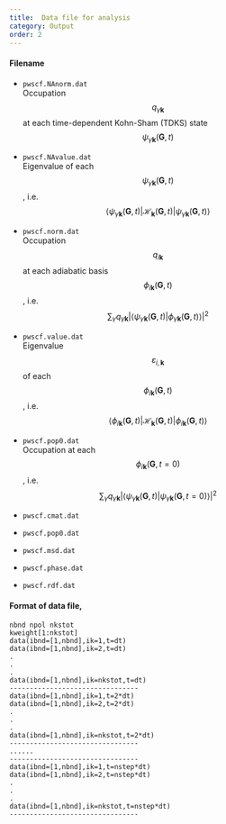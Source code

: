 ```yaml
---
title:  Data file for analysis
category: Output
order: 2
---
```



#### Filename
- `pwscf.NAnorm.dat`<br>
Occupation $$q_{\gamma \mathbf{k}} $$ at each time-dependent Kohn-Sham (TDKS) state $$ \psi_{\gamma \mathbf{k} }( \mathbf{G},t) $$

- `pwscf.NAvalue.dat`<br>
Eigenvalue of each  $$ \psi_{\gamma \mathbf{k} }( \mathbf{G},t) $$, i.e. $$ \left \langle \psi_{\gamma \mathbf{k} }( \mathbf{G},t) | \mathcal{H}_{\mathbf{k}} ( \mathbf{G},t)  | \psi_{\gamma \mathbf{k} }( \mathbf{G},t)  \right \rangle $$

- `pwscf.norm.dat`<br> 
Occupation  $$q_{i \mathbf{k}} $$ at each adiabatic basis $$ \phi_{i\mathbf{k}}(\mathbf{G},t)  $$, i.e. $$  \sum_\gamma q_{\gamma \mathbf{k}} | \left \langle \psi_{\gamma \mathbf{k} }( \mathbf{G},t) |   \phi_{\gamma \mathbf{k} }( \mathbf{G},t)  \right \rangle |^2 $$

- `pwscf.value.dat`<br>
Eigenvalue $$ \varepsilon_{i,\mathbf{k}} $$ of each  $$ \phi_{i\mathbf{k}}(\mathbf{G},t)   $$, i.e. $$ \left \langle \phi_{i\mathbf{k}}(\mathbf{G},t) | \mathcal{H}_{\mathbf{k}} ( \mathbf{G},t)  |  \phi_{i\mathbf{k}}(\mathbf{G},t)  \right \rangle $$


- `pwscf.pop0.dat`<br>
Occupation at each $$ \phi_{i\mathbf{k}}(\mathbf{G},t=0)  $$, i.e. $$  \sum_\gamma q_{\gamma \mathbf{k}} | \left \langle \psi_{\gamma \mathbf{k} }( \mathbf{G},t) |   \psi_{\gamma \mathbf{k} }( \mathbf{G},t=0)  \right \rangle |^2 $$

- `pwscf.cmat.dat`<br>
- `pwscf.pop0.dat`<br>
- `pwscf.msd.dat`<br> 
- `pwscf.phase.dat`<br>
- `pwscf.rdf.dat`<br>

#### Format of data file,
```
nbnd npol nkstot
kweight[1:nkstot]
data(ibnd=[1,nbnd],ik=1,t=dt)
data(ibnd=[1,nbnd],ik=2,t=dt)
.
.
.
data(ibnd=[1,nbnd],ik=nkstot,t=dt)
--------------------------------
data(ibnd=[1,nbnd],ik=1,t=2*dt)
data(ibnd=[1,nbnd],ik=2,t=2*dt)
.
.
.
data(ibnd=[1,nbnd],ik=nkstot,t=2*dt)
--------------------------------
......
--------------------------------
data(ibnd=[1,nbnd],ik=1,t=nstep*dt)
data(ibnd=[1,nbnd],ik=2,t=nstep*dt)
.
.
.
data(ibnd=[1,nbnd],ik=nkstot,t=nstep*dt)
--------------------------------
```
